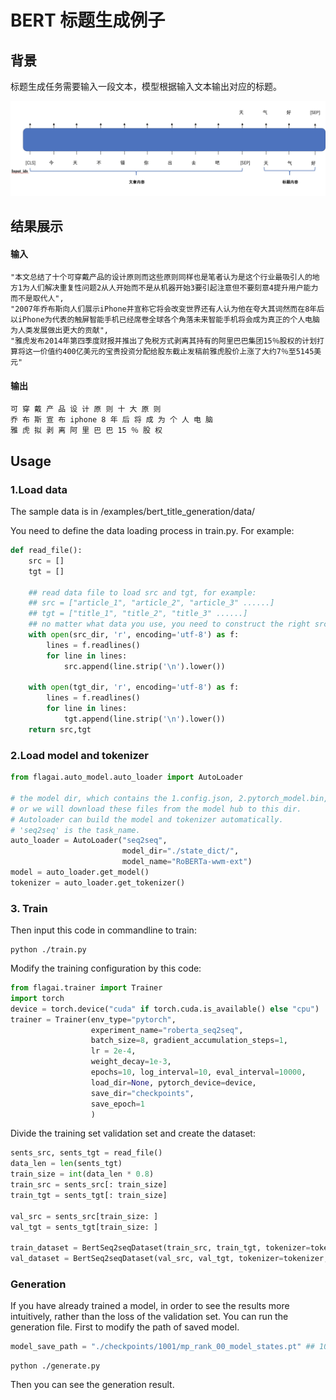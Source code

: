 # BERT 标题生成例子

## 背景
标题生成任务需要输入一段文本，模型根据输入文本输出对应的标题。

![](./img/bert_title_generation_model.png)

## 结果展示

#### 输入
```
"本文总结了十个可穿戴产品的设计原则而这些原则同样也是笔者认为是这个行业最吸引人的地方1为人们解决重复性问题2从人开始而不是从机器开始3要引起注意但不要刻意4提升用户能力而不是取代人",
"2007年乔布斯向人们展示iPhone并宣称它将会改变世界还有人认为他在夸大其词然而在8年后以iPhone为代表的触屏智能手机已经席卷全球各个角落未来智能手机将会成为真正的个人电脑为人类发展做出更大的贡献",
"雅虎发布2014年第四季度财报并推出了免税方式剥离其持有的阿里巴巴集团15％股权的计划打算将这一价值约400亿美元的宝贵投资分配给股东截止发稿前雅虎股价上涨了大约7％至5145美元"
```
#### 输出
```
可 穿 戴 产 品 设 计 原 则 十 大 原 则
乔 布 斯 宣 布 iphone 8 年 后 将 成 为 个 人 电 脑
雅 虎 拟 剥 离 阿 里 巴 巴 15 ％ 股 权
```
## Usage

### 1.Load data
The sample data is in /examples/bert_title_generation/data/

You need to define the data loading process in train.py. For example:
```python
def read_file():
    src = []
    tgt = []

    ## read data file to load src and tgt, for example:
    ## src = ["article_1", "article_2", "article_3" ......]
    ## tgt = ["title_1", "title_2", "title_3" ......]
    ## no matter what data you use, you need to construct the right src and tgt.
    with open(src_dir, 'r', encoding='utf-8') as f:
        lines = f.readlines()
        for line in lines:
            src.append(line.strip('\n').lower())

    with open(tgt_dir, 'r', encoding='utf-8') as f:
        lines = f.readlines()
        for line in lines:
            tgt.append(line.strip('\n').lower())
    return src,tgt
```

### 2.Load model and tokenizer

```python
from flagai.auto_model.auto_loader import AutoLoader

# the model dir, which contains the 1.config.json, 2.pytorch_model.bin, 3.vocab.txt,
# or we will download these files from the model hub to this dir.
# Autoloader can build the model and tokenizer automatically.
# 'seq2seq' is the task_name.
auto_loader = AutoLoader("seq2seq",
                         model_dir="./state_dict/",
                         model_name="RoBERTa-wwm-ext")
model = auto_loader.get_model()
tokenizer = auto_loader.get_tokenizer()
```

### 3. Train
Then input this code in commandline to train:
```commandline
python ./train.py
```
Modify the training configuration by this code:
```python
from flagai.trainer import Trainer
import torch
device = torch.device("cuda" if torch.cuda.is_available() else "cpu")
trainer = Trainer(env_type="pytorch",
                  experiment_name="roberta_seq2seq",
                  batch_size=8, gradient_accumulation_steps=1,
                  lr = 2e-4,
                  weight_decay=1e-3,
                  epochs=10, log_interval=10, eval_interval=10000,
                  load_dir=None, pytorch_device=device,
                  save_dir="checkpoints",
                  save_epoch=1
                  )
```
Divide the training set validation set and create the dataset:
```python
sents_src, sents_tgt = read_file()
data_len = len(sents_tgt)
train_size = int(data_len * 0.8)
train_src = sents_src[: train_size]
train_tgt = sents_tgt[: train_size]

val_src = sents_src[train_size: ]
val_tgt = sents_tgt[train_size: ]

train_dataset = BertSeq2seqDataset(train_src, train_tgt, tokenizer=tokenizer, maxlen=maxlen)
val_dataset = BertSeq2seqDataset(val_src, val_tgt, tokenizer=tokenizer, maxlen=maxlen)
```

### Generation
If you have already trained a model, in order to see the results more intuitively, rather than the loss of the validation set.
You can run the generation file.
First to modify the path of saved model.
```python
model_save_path = "./checkpoints/1001/mp_rank_00_model_states.pt" ## 1001 is example, you need modify the number.
```
```commandline
python ./generate.py
```
Then you can see the generation result.

